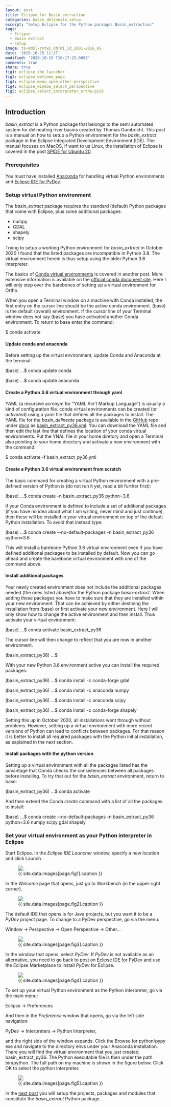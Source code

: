 ```yaml
---
layout: post
title: Eclipse for Basin extraction
categories: basin_delineate_setup
excerpt: "Setup Eclipse for the Python packages Basin_extraction"
tags:
  - Eclipse
  - Basin extract
  - setup
image: ts-mdsl-rntwi_RNTWI_id_2001-2016_AS
date: '2020-10-15 11:27'
modified: '2020-10-15 T18:17:25.000Z'
comments: true
share: true
fig1: eclipse_ide_launcher
fig2: eclipse_welcome_page
fig3: eclipse_menu_open-other-perspective
fig4: eclipse_window_select_perspective
fig5: eclipse_select_interpreter_ortho-py38
---
```


## Introduction

_basin_extract_ is a Python package that belongs to the semi automated system for delineating river basins created by Thomas Gumbricht. This post is a manual on how to setup a Python environment for the _basin_extract_ package in the <span class='app'>Eclipse</span> Integrated Development Environment (IDE). The manual focuses on MacOS, if want to us Linux, the installation of <span class='app'>Eclipse</span> is covered in the post [SPIDE for Ubuntu 20](https://karttur.github.io/setup-ide/blog/ubuntu20-setup-spide/).

### Prerequisites

You must have installed [Anaconda](https://karttur.github.io/setup-ide/setup-ide/install-anaconda/) for handling virtual Python environments and [Eclipse IDE for PyDev](https://karttur.github.io/setup-ide/setup-ide/install-eclipse/).

### Setup virtual Python environment

The _basin_extract_ package requires the standard (default) Python packages that come with Eclipse, plus some additional packages:

- numpy
- GDAL
- shapely
- scipy

Trying to setup a working Python environment for _basin_extract_ in October 2020 I found that the listed packages are incompatible in Python 3.8. The virtual environment herein is thus setup using the older Python 3.6 interpreter.

The basics of [Conda virtual environments](https://karttur.github.io/setup-ide/setup-ide/conda-environ/) is covered in another post. More extensive information is available on the [official conda document site](https://docs.conda.io/projects/conda/en/latest/user-guide/tasks/manage-environments.html). Here I will only step over the barebones of setting up a virtual environment for Ortho.

When you open a <span class='app'>Terminal</span> window on a machine with Conda installed, the first entry on the cursor line should be the active conda environment. <span class='terminal'>(base)</span> is the default (overall) environment. If the cursor line of your Terminal window does not say <span class='terminal'>(base)</span> you have activated another Conda environment. To return to base enter the command:

<span class='terminal'>$ conda activate</span>

#### Update conda and anaconda

Before setting up the virtual environment, update Conda and Anaconda at the terminal:

<span class='terminal'>(base) ...$ conda update conda</span>

<span class='terminal'>(base) ...$ conda update anaconda</span>


#### Create a Python 3.6 virtual environment through yaml

YAML (a recursive acronym for "YAML Ain't Markup Language") is usually a kind of configuration file. <span class='terminalapp'>conda</span> virtual environments can be created (or _activated_) using a yaml file that defines all the packages to install. The YAML file for the _basin_delineate_ package is available in the [GitHub]() repo under [docs]() as [basin_extract_py36.yml](). You can download the YAML file and then edit the last line that defines the location of your conda virtual environments. Put the YNAL file in your home diretory and open a <span class='app'>Terminal</span> also pointing to your home directory and activate a new environment with the command:

<span class='terminal'>$ conda activate -f basin_extract_py36.yml</span>

#### Create a Python 3.6 virtual environment from scratch

The basic command for creating a virtual Python environment with a pre-defined version of Python is (do not run it yet, read a bit further first):

<span class='terminal'>(base) ...$ conda create -n basin_extract_py36 python=3.6</span>

If your Conda environment is defined to include a set of additional packages (if you have no idea about what I am writing, never mind and just continue), then these will be installed in your virtual environment on top of the default Python installation. To avoid that instead type:

<span class='terminal'>(base) ...$ conda create \-\-no-default-packages -n basin_extract_py36 python=3.6</span>

This will install a barebone Python 3.6 virtual environment even if you have defined additional packages to be installed by default. Now you can go ahead and create the barebone virtual environment with one of the command above.

#### Install additional packages

Your newly created environment does not include the additional packages needed (the ones listed above)for the Python package _basin-extract_. When adding these packages you have to make sure that they are installed within your new environment. That can be achieved by either destining the installation from <span class='terminal'>(base)</span> or first activate your new environment. Here I will only show how to change the active environment and then install. Thus activate your virtual environment:

<span class='terminal'>(base) ...$ conda activate basin_extract_py36</span>

The cursor line will then change to reflect that you are now in another environment.

<span class='terminal'>(basin_extract_py36) ...$</span>

With your new Python 3.6 environment active you can install the required packages:

<span class='terminal'>(basin_extract_py36) ...$ conda install -c conda-forge gdal</span>

<span class='terminal'>(basin_extract_py36) ...$ conda install -c anaconda numpy</span>

<span class='terminal'>(basin_extract_py36) ...$ conda install -c anaconda scipy</span>

<span class='terminal'>(basin_extract_py36) ...$ conda install -c conda-forge shapely</span>

Setting this up in October 2020, all installations went through without problems. However, setting up a virtual environment with more recent versions of Python can lead to conflicts between packages. For that reason it is better to install all required packages with the Python initial installation, as explained in the next section.

#### Install packages with the python version

Setting up a virtual environment with all the packages listed has the advantage that Conda checks the consistencies between all packages before installing. To try that out for the _basin_extract_ environment, return to base:

<span class='terminal'>(basin_extract_py36) ...$ conda activate</span>

And then extend the Conda _create_ command with a list of all the packages to install:

<span class='terminal'>(base) ...$ conda create \-\-no-default-packages -n basin_extract_py36 python=3.6 numpy scipy gdal shapely</span>

### Set your virtual environment as your Python interpreter in Eclipse

Start <span class='app'>Eclipse</span>. In the _Eclipse IDE Launcher_ window, specify a new location and click <span class='button'>Launch</span>.

<figure>
<img src="{{ site.commonurl }}/images/{{ site.data.images[page.fig1].file }}">
<figcaption> {{ site.data.images[page.fig1].caption }} </figcaption>
</figure>

In the _Welcome_ page that opens, just go to Workbench (in the upper right corner).

<figure>
<img src="{{ site.commonurl }}/images/{{ site.data.images[page.fig2].file }}">
<figcaption> {{ site.data.images[page.fig2].caption }} </figcaption>
</figure>

The default IDE that opens is for Java projects, but you want it to be a _PyDev_ project page. To change to a PyDev perspective, go via the menu:

<span class='menu'>Window -> Perspective -> Open Perspective -> Other... </span>

<figure>
<img src="{{ site.commonurl }}/images/{{ site.data.images[page.fig3].file }}">
<figcaption> {{ site.data.images[page.fig3].caption }} </figcaption>
</figure>

In the window that opens, select _PyDev_. If _PyDev_ is not available as an alternative, you need to go back to post on [Eclipse IDE for PyDev](https://karttur.github.io/setup-ide/setup-ide/install-eclipse/) and use the Eclipse Marketplace to install _PyDev_ for Eclipse.

<figure>
<img src="{{ site.commonurl }}/images/{{ site.data.images[page.fig4].file }}">
<figcaption> {{ site.data.images[page.fig4].caption }} </figcaption>
</figure>

To set up your virtual Python environment as the Python interpreter, go via the main menu:

<span class='menu'>Eclipse -> Preferences</span>

And then in the _Preference_ window that opens, go via the left side navigation:

<span class='menu'>PyDev -> Interpreters -> Python Interpreter</span>,

and the right side of the window expands. Click the <span class='button'>Browse for python/pypy exe</span> and navigate to the directory <span class='file'>envs</span> under your <span class='file'>Anaconda</span> installation. There you will find the virtual environment that you just created, <span class='file'>basin_extract_py36</span>. The Python executable file is then under the path <span class='file'>bin/python</span>. The full path on my machine is shown in the figure below. Click <span class='button'>OK</span> to select the python interpreter.

<figure>
<img src="{{ site.commonurl }}/images/{{ site.data.images[page.fig5].file }}">
<figcaption> {{ site.data.images[page.fig5].caption }} </figcaption>
</figure>

In the [next post](../basin-delineate-pydev-setup) you will setup the projects, packages and modules that constitute the _basin_extract_ Python package.
